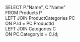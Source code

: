 SELECT P."Name", C."Name"  
FROM Products P  
LEFT JOIN ProductCategories PC  
    ON P.Id = PC.ProductId  
LEFT JOIN Categories C  
    ON PC.CategoryId = C.Id;
